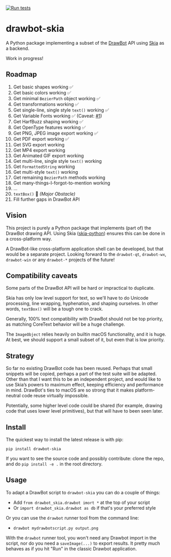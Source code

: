 [![Run tests](https://github.com/justvanrossum/drawbot-skia/workflows/Run%20tests/badge.svg)](https://github.com/justvanrossum/drawbot-skia/actions)

# drawbot-skia

A Python package implementing a subset of the [DrawBot](https://www.drawbot.com) API using [Skia](https://skia.org/) as a backend.

Work in progress!

## Roadmap

1. Get basic shapes working ✅
1. Get basic colors working ✅
1. Get minimal `BezierPath` object working ✅
1. Get transformations working ✅
1. Get single-line, single style `text()` working ✅
1. Get Variable Fonts working ✅ (Caveat: [#1](https://github.com/justvanrossum/drawbot-skia/issues/1))
1. Get HarfBuzz shaping working ✅
1. Get OpenType features working ✅
1. Get PNG, JPEG image export working ✅
1. Get PDF export working ✅
1. Get SVG export working
1. Get MP4 export working
1. Get Animated GIF export working
1. Get multi-line, single style `text()` working
1. Get `FormattedString` working
1. Get multi-style `text()` working
1. Get remaining `BezierPath` methods working
1. Get many-things-I-forgot-to-mention working
1. ...
1. `textBox()` 🔴 _(Major Obstacle)_
1. Fill further gaps in DrawBot API

## Vision

This project is purely a Python package that implements (part of) the DrawBot drawing API. Using Skia ([skia-python](https://github.com/kyamagu/skia-python)) ensures this can be done in a cross-platform way.

A DrawBot-like cross-platform application shell can be developed, but that would be a separate project. Looking forward to the `drawbot-qt`, `drawbot-wx`, `drawbot-win` or any `drawbot-*` projects of the future!

## Compatibility caveats

Some parts of the DrawBot API will be hard or impractical to duplicate.

Skia has only low level support for text, so we'll have to do Unicode processing, line wrapping, hyphenation, and shaping ourselves. In other words, `textBox()` will be a tough one to crack.

Generally, 100% text compatibility with DrawBot should not be top priority, as matching CoreText behavior will be a huge challenge.

The `ImageObject` relies heavily on builtin macOS functionality, and it is huge. At best, we should support a small subset of it, but even that is low priority.

## Strategy

So far no existing DrawBot code has been reused. Perhaps that small snippets will be copied, perhaps a part of the test suite will be adapted. Other than that I want this to be an independent project, and would like to use Skia’s powers to maximum effect, keeping efficiency and performance in mind. DrawBot's ties to macOS are so strong that it makes platform-neutral code reuse virtually impossible.

Potentially, some higher level code could be shared (for example, drawing code that uses lower level primitives), but that will have to been seen later.

## Install

The quickest way to install the latest release is with pip:

`pip install drawbot-skia`

If you want to see the source code and possibly contribute: clone the repo, and do `pip install -e .` in the root directory.

## Usage

To adapt a DrawBot script to `drawbot-skia` you can do a couple of things:

- Add `from drawbot_skia.drawbot imort *` at the top of your script
- Or `import drawbot_skia.drawbot as db` if that's your preferred style

Or you can use the `drawbot` runner tool from the command line:

- `drawbot mydrawbotscript.py output.png`

With the `drawbot` runner tool, you won't need any Drawbot import in the script, nor do you need a `saveImage(...)` to export results. It pretty much behaves as if you hit "Run" in the classic Drawbot application.
